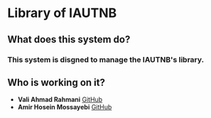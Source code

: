 # Library of IAUTNB
## What does this system do?
### This system is disgned to manage the IAUTNB's library.

## Who is working on it?
+ **Vali Ahmad Rahmani** [GitHub](https://github.com/valiahmad)
+ **Amir Hosein Mossayebi** [GitHub](https://github.com/A-Mosayebi)
